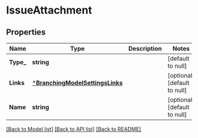 # IssueAttachment

## Properties
Name | Type | Description | Notes
------------ | ------------- | ------------- | -------------
**Type_** | **string** |  | [default to null]
**Links** | [***BranchingModelSettingsLinks**](branching_model_settings_links.md) |  | [optional] [default to null]
**Name** | **string** |  | [optional] [default to null]

[[Back to Model list]](../README.md#documentation-for-models) [[Back to API list]](../README.md#documentation-for-api-endpoints) [[Back to README]](../README.md)

